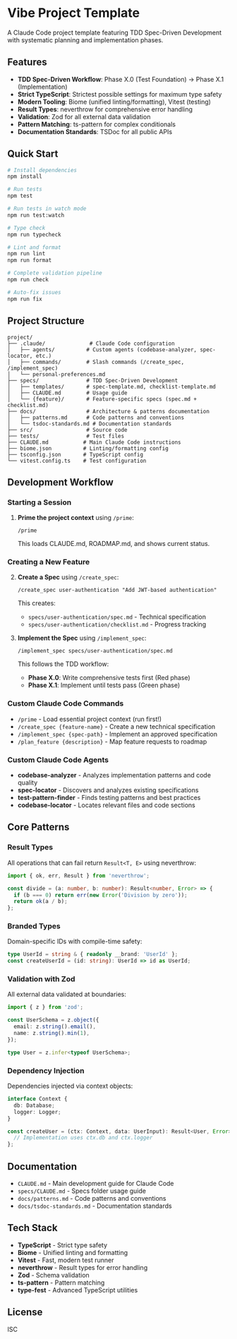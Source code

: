 # Vibe Project Template

A Claude Code project template featuring TDD Spec-Driven Development with systematic planning and implementation phases.

## Features

- **TDD Spec-Driven Workflow**: Phase X.0 (Test Foundation) → Phase X.1 (Implementation)
- **Strict TypeScript**: Strictest possible settings for maximum type safety
- **Modern Tooling**: Biome (unified linting/formatting), Vitest (testing)
- **Result Types**: neverthrow for comprehensive error handling
- **Validation**: Zod for all external data validation
- **Pattern Matching**: ts-pattern for complex conditionals
- **Documentation Standards**: TSDoc for all public APIs

## Quick Start

```bash
# Install dependencies
npm install

# Run tests
npm test

# Run tests in watch mode
npm run test:watch

# Type check
npm run typecheck

# Lint and format
npm run lint
npm run format

# Complete validation pipeline
npm run check

# Auto-fix issues
npm run fix
```

## Project Structure

```
project/
├── .claude/              # Claude Code configuration
│   ├── agents/          # Custom agents (codebase-analyzer, spec-locator, etc.)
│   ├── commands/        # Slash commands (/create_spec, /implement_spec)
│   └── personal-preferences.md
├── specs/               # TDD Spec-Driven Development
│   ├── templates/       # spec-template.md, checklist-template.md
│   ├── CLAUDE.md        # Usage guide
│   └── {feature}/       # Feature-specific specs (spec.md + checklist.md)
├── docs/                # Architecture & patterns documentation
│   ├── patterns.md      # Code patterns and conventions
│   └── tsdoc-standards.md # Documentation standards
├── src/                 # Source code
├── tests/               # Test files
├── CLAUDE.md           # Main Claude Code instructions
├── biome.json          # Linting/formatting config
├── tsconfig.json       # TypeScript config
└── vitest.config.ts    # Test configuration
```

## Development Workflow

### Starting a Session

1. **Prime the project context** using `/prime`:
   ```
   /prime
   ```
   This loads CLAUDE.md, ROADMAP.md, and shows current status.

### Creating a New Feature

2. **Create a Spec** using `/create_spec`:
   ```
   /create_spec user-authentication "Add JWT-based authentication"
   ```
   This creates:
   - `specs/user-authentication/spec.md` - Technical specification
   - `specs/user-authentication/checklist.md` - Progress tracking

2. **Implement the Spec** using `/implement_spec`:
   ```
   /implement_spec specs/user-authentication/spec.md
   ```
   This follows the TDD workflow:
   - **Phase X.0**: Write comprehensive tests first (Red phase)
   - **Phase X.1**: Implement until tests pass (Green phase)

### Custom Claude Code Commands

- `/prime` - Load essential project context (run first!)
- `/create_spec {feature-name}` - Create a new technical specification
- `/implement_spec {spec-path}` - Implement an approved specification
- `/plan_feature {description}` - Map feature requests to roadmap

### Custom Claude Code Agents

- **codebase-analyzer** - Analyzes implementation patterns and code quality
- **spec-locator** - Discovers and analyzes existing specifications
- **test-pattern-finder** - Finds testing patterns and best practices
- **codebase-locator** - Locates relevant files and code sections

## Core Patterns

### Result Types
All operations that can fail return `Result<T, E>` using neverthrow:

```typescript
import { ok, err, Result } from 'neverthrow';

const divide = (a: number, b: number): Result<number, Error> => {
  if (b === 0) return err(new Error('Division by zero'));
  return ok(a / b);
};
```

### Branded Types
Domain-specific IDs with compile-time safety:

```typescript
type UserId = string & { readonly __brand: 'UserId' };
const createUserId = (id: string): UserId => id as UserId;
```

### Validation with Zod
All external data validated at boundaries:

```typescript
import { z } from 'zod';

const UserSchema = z.object({
  email: z.string().email(),
  name: z.string().min(1),
});

type User = z.infer<typeof UserSchema>;
```

### Dependency Injection
Dependencies injected via context objects:

```typescript
interface Context {
  db: Database;
  logger: Logger;
}

const createUser = (ctx: Context, data: UserInput): Result<User, Error> => {
  // Implementation uses ctx.db and ctx.logger
};
```

## Documentation

- `CLAUDE.md` - Main development guide for Claude Code
- `specs/CLAUDE.md` - Specs folder usage guide
- `docs/patterns.md` - Code patterns and conventions
- `docs/tsdoc-standards.md` - Documentation standards

## Tech Stack

- **TypeScript** - Strict type safety
- **Biome** - Unified linting and formatting
- **Vitest** - Fast, modern test runner
- **neverthrow** - Result types for error handling
- **Zod** - Schema validation
- **ts-pattern** - Pattern matching
- **type-fest** - Advanced TypeScript utilities

## License

ISC
